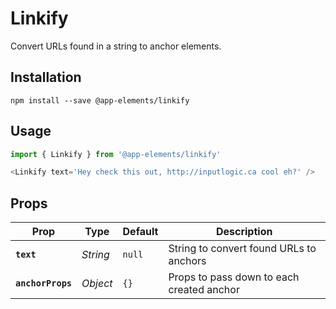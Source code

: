 # Linkify

Convert URLs found in a string to anchor elements.

## Installation

`npm install --save @app-elements/linkify`

## Usage

```javascript
import { Linkify } from '@app-elements/linkify'

<Linkify text='Hey check this out, http://inputlogic.ca cool eh?' />
```

## Props

| Prop              | Type       | Default  | Description         |
|-------------------|------------|----------|---------------------|
| **`text`**        | _String_   | `null`   | String to convert found URLs to anchors
| **`anchorProps`** | _Object_   | `{}`     | Props to pass down to each created anchor
